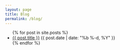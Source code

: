 ```yaml
---
layout: page
title: Blog
permalink: /blog/
---
```



  <ul class="posts">
    {% for post in site.posts %}
      <li>
        <div class="post-part">
          <a class="post-link" href="{{ post.url }}">{{ post.title }}</a>
          <span class="post-date">{{ post.date | date: "%b %-d, %Y" }}</span>
        </div>
      </li>
    {% endfor %}
  </ul>
